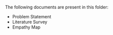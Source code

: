 The following documents are present in this folder:
- Problem Statement
- Literature Survey
- Empathy Map
